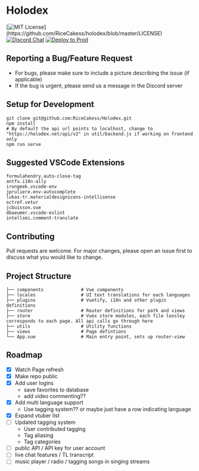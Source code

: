 # Holodex
[![MIT License](https://img.shields.io/apm/l/atomic-design-ui.svg?)](https://github.com/RiceCakess/holodex/blob/master/LICENSE)
[![Discord Chat](https://img.shields.io/discord/796190073271353385.svg)](https://discord.gg/)
[![Deploy to Prod](https://github.com/RiceCakess/holoclips/workflows/Deploy%20to%20production/badge.svg)](https://github.com/RiceCakess/holoclips/actions?query=workflow%3A%22Deploy+to+production%22)

## Reporting a Bug/Feature Request
* For bugs, please make sure to include a picture describing the issue (if applicable)
* If the bug is urgent, please send us a message in the Discord server

## Setup for Development
```
git clone git@github.com:RiceCakess/Holodex.git
npm install
# By default the api url points to localhost, change to "https://holodex.net/api/v2" in util/backend.js if working on frontend only
npm run serve
```

## Suggested VSCode Extensions
```
formulahendry.auto-close-tag
antfu.i18n-ally
irongeek.vscode-env
jpruliere.env-autocomplete
lukas-tr.materialdesignicons-intellisense
octref.vetur
jcbuisson.vue
dbaeumer.vscode-eslint
intellsmi.comment-translate
```

## Contributing
Pull requests are welcome. For major changes, please open an issue first to discuss what you would like to change.

## Project Structure
```
├── components              # Vue components
├── locales                 # UI text translations for each languages
├── plugins                 # Vuetify, i18n and other plugin definitions
├── router                  # Router definitions for path and views
├── store                   # Vuex store modules, each file loosley corresponds to each page. All api calls go through here
├── utils                   # Utility functions
├── views                   # Page defintions
└── App.vue                 # Main entry point, sets up router-view
```

## Roadmap
- [x] Watch Page refresh 
- [x] Make repo public
- [x] Add user logins
  - save favorites to database
  - add video commenting??
- [x] Add multi language support
  - Use tagging system?? or maybe just have a row indicating language
- [x] Expand vtuber list
- [ ] Updated tagging system
  - User contributed tagging 
  - Tag aliasing
  - Tag categories
- [ ] public API / API key for user account
- [ ] live chat features / TL transcript 
- [ ] music player / radio / tagging songs in singing streams
